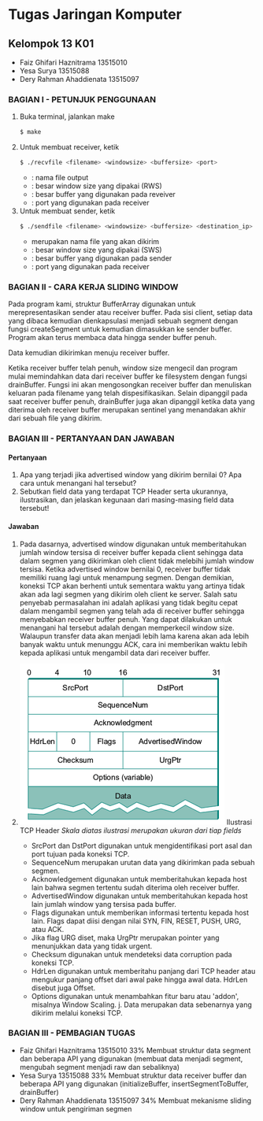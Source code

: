 # Tugas Jaringan Komputer
## Kelompok 13 K01

 - Faiz Ghifari Haznitrama  13515010
 - Yesa Surya               13515088
 - Dery Rahman Ahaddienata  13515097

### BAGIAN I - PETUNJUK PENGGUNAAN
1. Buka terminal, jalankan make
    ```sh
    $ make
    ```
2. Untuk membuat receiver, ketik
    ```sh
    $ ./recvfile <filename> <windowsize> <buffersize> <port>
    ```
    - <filename> : nama file output
    - <windowsize> : besar window size yang dipakai (RWS)
    - <buffersize> : besar buffer yang digunakan pada reveiver
    - <port> : port yang digunakan pada receiver
3. Untuk membuat sender, ketik
    ```sh
    $ ./sendfile <filename> <windowsize> <buffersize> <destination_ip> <destination_port>
    ```
    - <filename> merupakan nama file yang akan dikirim
    - <windowsize> : besar window size yang dipakai (SWS)
    - <buffersize> : besar buffer yang digunakan pada sender
    - <port> : port yang digunakan pada receiver

### BAGIAN II - CARA KERJA SLIDING WINDOW
Pada program kami, struktur BufferArray digunakan untuk merepresentasikan sender atau receiver buffer. Pada sisi client, setiap data yang dibaca kemudian dienkapsulasi menjadi sebuah segment dengan fungsi createSegment untuk kemudian dimasukkan ke sender buffer. Program akan terus membaca data hingga sender buffer penuh.

Data kemudian dikirimkan menuju receiver buffer.

Ketika receiver buffer telah penuh, window size mengecil dan program mulai memindahkan data dari receiver buffer ke filesystem dengan fungsi drainBuffer. Fungsi ini akan mengosongkan receiver buffer dan menuliskan keluaran pada filename yang telah dispesifikasikan. Selain dipanggil pada saat receiver buffer penuh, drainBuffer juga akan dipanggil ketika data yang diterima oleh receiver buffer merupakan sentinel yang menandakan akhir dari sebuah file yang dikirim.

### BAGIAN III - PERTANYAAN DAN JAWABAN
#### Pertanyaan
1. Apa yang terjadi jika advertised window yang dikirim bernilai 0? Apa cara untuk menangani hal tersebut?
2. Sebutkan field data yang terdapat TCP Header serta ukurannya, ilustrasikan, dan jelaskan kegunaan dari masing-masing field data tersebut!
#### Jawaban
1. Pada dasarnya, advertised window digunakan untuk memberitahukan jumlah window tersisa di receiver buffer kepada client sehingga data dalam segmen yang dikirimkan oleh client tidak melebihi jumlah window tersisa. Ketika advertised window bernilai 0, receiver buffer tidak memiliki ruang lagi untuk menampung segmen. Dengan demikian, koneksi TCP akan berhenti untuk sementara waktu yang artinya tidak akan ada lagi segmen yang dikirim oleh client ke server.
Salah satu penyebab permasalahan ini adalah aplikasi yang tidak begitu cepat dalam mengambil segmen yang telah ada di receiver buffer sehingga menyebabkan receiver buffer penuh. Yang dapat dilakukan untuk menangani hal tersebut adalah dengan memperkecil window size. Walaupun transfer data akan menjadi lebih lama karena akan ada lebih banyak waktu untuk menunggu ACK, cara ini memberikan waktu lebih kepada aplikasi untuk mengambil data dari receiver buffer.

2. ![alt text](tcp.png)
Ilustrasi TCP Header
*Skala diatas ilustrasi merupakan ukuran dari tiap fields*
    - SrcPort dan DstPort digunakan untuk mengidentifikasi port asal dan port tujuan pada koneksi TCP.
    - SequenceNum merupakan urutan data yang dikirimkan pada sebuah segmen.
    - Acknowledgement digunakan untuk memberitahukan kepada host lain bahwa segmen tertentu sudah diterima oleh receiver buffer.
    - AdvertisedWindow digunakan untuk memberitahukan kepada host lain jumlah window yang tersisa pada buffer.
    - Flags digunakan untuk memberikan informasi tertentu kepada host lain. Flags dapat diisi dengan nilai SYN, FIN, RESET, PUSH, URG, atau ACK.
    - Jika flag URG diset, maka UrgPtr merupakan pointer yang menunjukkan data yang tidak urgent.
    - Checksum digunakan untuk mendeteksi data corruption pada koneksi TCP.
    - HdrLen digunakan untuk memberitahu panjang dari TCP header atau mengukur panjang offset dari awal pake hingga awal data. HdrLen disebut juga Offset.
    - Options digunakan untuk menambahkan fitur baru atau 'addon', misalnya Window Scaling.
j. Data merupakan data sebenarnya yang dikirim melalui koneksi TCP.

### BAGIAN III - PEMBAGIAN TUGAS
- Faiz Ghifari Haznitrama 13515010   33%
Membuat struktur data segment dan beberapa API yang digunakan (membuat data menjadi segment, mengubah segment menjadi raw dan sebaliknya)
- Yesa Surya 13515088 33%
Membuat struktur data receiver buffer dan beberapa API yang digunakan (initializeBuffer, insertSegmentToBuffer, drainBuffer)
- Dery Rahman Ahaddienata 13515097 34%
Membuat mekanisme sliding window untuk pengiriman segmen
